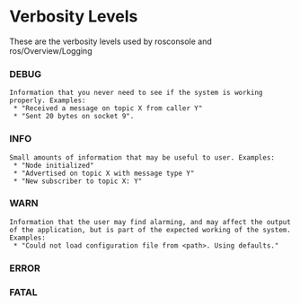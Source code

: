 # Verbosity Levels
These are the verbosity levels used by rosconsole and ros/Overview/Logging

### DEBUG
```
Information that you never need to see if the system is working properly. Examples:
 * "Received a message on topic X from caller Y"
 * "Sent 20 bytes on socket 9".
```
### INFO
```
Small amounts of information that may be useful to user. Examples:
 * "Node initialized"
 * "Advertised on topic X with message type Y"
 * "New subscriber to topic X: Y"
```
### WARN
```
Information that the user may find alarming, and may affect the output of the application, but is part of the expected working of the system. Examples:
 * "Could not load configuration file from <path>. Using defaults."
```
### ERROR

### FATAL
